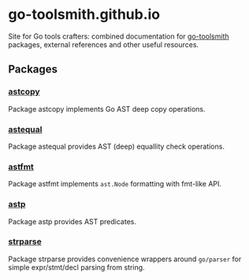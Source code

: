 # go-toolsmith.github.io

Site for Go tools crafters: combined documentation for [go-toolsmith](https://github.com/go-toolsmith)
packages, external references and other useful resources.

## Packages

### [astcopy](https://github.com/go-toolsmith/astcopy)

Package astcopy implements Go AST deep copy operations. 

### [astequal](https://github.com/go-toolsmith/astequal)

Package astequal provides AST (deep) equallity check operations. 

### [astfmt](https://github.com/go-toolsmith/astfmt)

Package astfmt implements `ast.Node` formatting with fmt-like API. 

### [astp](https://github.com/go-toolsmith/astp)

Package astp provides AST predicates. 

### [strparse](https://github.com/go-toolsmith/strparse)

Package strparse provides convenience wrappers around `go/parser` for simple expr/stmt/decl parsing from string. 
